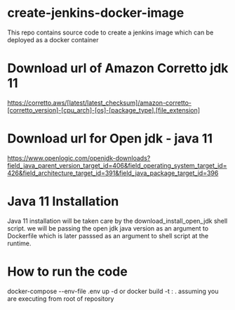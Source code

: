 # create-jenkins-docker-image
This repo contains source code to create a jenkins image which can be deployed as a docker container

# Download url of Amazon Corretto jdk 11

https://corretto.aws/[latest/latest_checksum]/amazon-corretto-[corretto_version]-[cpu_arch]-[os]-[package_type].[file_extension]

# Download url for Open jdk - java 11

https://www.openlogic.com/openjdk-downloads?field_java_parent_version_target_id=406&field_operating_system_target_id=426&field_architecture_target_id=391&field_java_package_target_id=396

# Java 11 Installation

Java 11 installation will be taken care by the download_install_open_jdk shell script. we will be passing the open jdk java version as an argument to Dockerfile which is later passsed as an argument to shell script at the runtime.

# How to run the code

 docker-compose --env-file .env up -d or docker build -t <your image name>:<your image tag> . assuming you are executing from root of repository